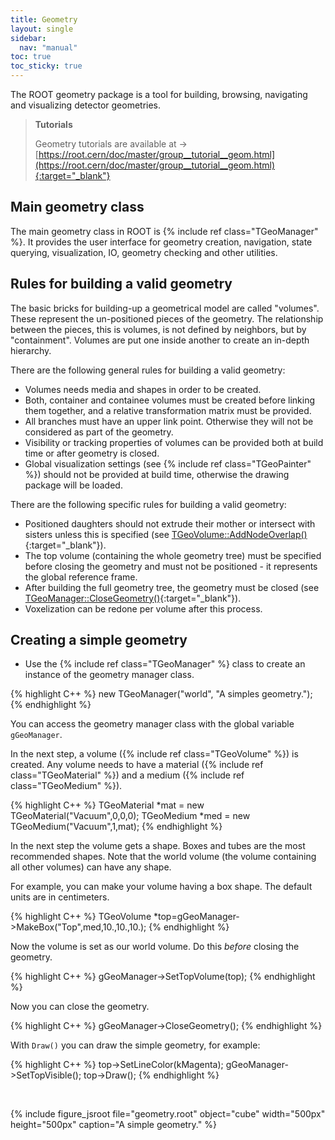 ```yaml
---
title: Geometry
layout: single
sidebar:
  nav: "manual"
toc: true
toc_sticky: true
---
```


The ROOT geometry package is a tool for building, browsing, navigating and visualizing detector geometries.


> **Tutorials**
>
> Geometry tutorials are available at → [https://root.cern/doc/master/group__tutorial__geom.html](https://root.cern/doc/master/group__tutorial__geom.html){:target="_blank"}

## Main geometry class

The main geometry class in ROOT is {% include ref class="TGeoManager" %}. It provides the
user interface for geometry creation, navigation, state querying, visualization, IO,
geometry checking and other utilities.


## Rules for building a valid geometry

The basic bricks for building-up a geometrical model are called "volumes". These represent
the un-positioned pieces of the geometry. The relationship between the pieces, this is
volumes, is not defined by neighbors, but by "containment". Volumes are put one inside
another to create an in-depth hierarchy.

There are the following general rules for building a valid geometry:
- Volumes needs media and shapes in order to be created.
- Both, container and containee volumes must be created before linking them together, and a relative transformation matrix must be provided.
- All branches must have an upper link point. Otherwise they will not be considered as part of the geometry.
- Visibility or tracking properties of volumes can be provided both at build time or after geometry is closed.
- Global visualization settings (see {% include ref class="TGeoPainter" %}) should not be provided at build time,
  otherwise the drawing package will be loaded.

There are the following specific rules for building a valid geometry:
- Positioned daughters should not extrude their mother or intersect with sisters unless this is specified (see [TGeoVolume::AddNodeOverlap()](https://root.cern/doc/master/classTGeoVolume.html#ab60894a89de3c3722d5906d55d964f44){:target="_blank"}).
- The top volume (containing the whole geometry tree) must be specified before closing the geometry and must not be positioned - it represents the global reference frame.
- After building the full geometry tree, the geometry must be closed (see [TGeoManager::CloseGeometry()](https://root.cern/doc/master/classTGeoManager.html#a7ea0792e9918521f8c5bd95546c3b708){:target="_blank"}).
- Voxelization can be redone per volume after this process.

## Creating a simple geometry

- Use the {% include ref class="TGeoManager" %} class to create an instance of the geometry manager class.

{% highlight C++ %}
   new TGeoManager("world", "A simples geometry.");
{% endhighlight %}

You can access the geometry manager class with the global variable `gGeoManager`.

In the next step, a volume ({% include ref class="TGeoVolume" %}) is created. Any volume
needs to have a material ({% include ref class="TGeoMaterial" %}) and a medium
({% include ref class="TGeoMedium" %}).

{% highlight C++ %}
   TGeoMaterial *mat = new TGeoMaterial("Vacuum",0,0,0);
   TGeoMedium *med = new TGeoMedium("Vacuum",1,mat);
{% endhighlight %}

In the next step the volume gets a shape. Boxes and tubes are the most recommended shapes. Note that the world volume (the volume containing all other volumes) can have any shape.

For example, you can make your volume having a box shape. The default units are in centimeters.

{% highlight C++ %}
   TGeoVolume *top=gGeoManager->MakeBox("Top",med,10.,10.,10.);
{% endhighlight %}

Now the volume is set as our world volume. Do this *before* closing the geometry.

{% highlight C++ %}
   gGeoManager->SetTopVolume(top);
{% endhighlight %}

Now you can close the geometry.

{% highlight C++ %}
   gGeoManager->CloseGeometry();
{% endhighlight %}

With `Draw()` you can draw the simple geometry, for example:

{% highlight C++ %}
   top->SetLineColor(kMagenta);
   gGeoManager->SetTopVisible();
   top->Draw();
{% endhighlight %}

<br>

{% include figure_jsroot
   file="geometry.root" object="cube" width="500px" height="500px"
   caption="A simple geometry."
%}
